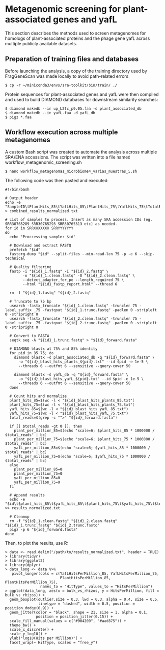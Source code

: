 # Metagenomic screening for plant-associated genes and yafL

This section describes the methods used to screen metagenomes for homologs of plant-associated proteins and the phage gene yafL across multiple publicly available datasets.

## Preparation of training files and databases

Before launching the analysis, a copy of the training directory used by FragGeneScan was made locally to avoid path-related errors:

~~~
$ cp -r ~/miniconda3/envs/sra-toolkit/bin/train/ ./
~~~

Protein sequences for plant-associated genes and yafL were then compiled and used to build DIAMOND databases for downstream similarity searches:

~~~
$ diamond makedb --in up_L2fc_p0.05.faa -d plant_associated_db
$ diamond makedb --in yafL.faa -d yafL_db
$ pigz *.faa
~~~

## Workflow execution across multiple metagenomes
A custom Bash script was created to automate the analysis across multiple SRA/ENA accessions. The script was written into a file named workflow_metagenomic_screening.sh

~~~
$ nano workflow_metagenomas_microbiome4_varias_muestras_5.sh
~~~

The following code was then pasted and executed:

~~~
#!/bin/bash

# Output header
echo -e "SampleID\tPlantHits_85\tYafLHits_85\tPlantHits_75\tYafLHits_75\tTotalReads\tPlantHitsPerMillion_85\tYafLHitsPerMillion_85\tPlantHitsPerMillion_75\tYafLHitsPerMillion_75" > combined_results_normalized.txt

# List of samples to process. Insert as many SRA accession IDs (eg. SRR30765289 SRR30765293 SRR30765313 etc) as needed.
for id in SRRXXXXXXX SRRYYYYYYY
do
  echo "Proccessing sample: $id"

  # Download and extract FASTQ
  prefetch "$id"
  fasterq-dump "$id" --split-files --min-read-len 75 -p -e 6 --skip-technical

  # Quality filtering
  fastp -i "${id}_1.fastq" -I "${id}_2.fastq" \
        -o "${id}_1.clean.fastq" -O "${id}_2.clean.fastq" \
        --detect_adapter_for_pe --length_required 75 \
        --html "${id}_fastp_report.html" --thread 6

  rm -f "${id}_1.fastq" "${id}_2.fastq"

  # Truncate to 75 bp
  usearch -fastx_truncate "${id}_1.clean.fastq" -trunclen 75 -label_suffix _75 -fastqout "${id}_1.trunc.fastq" -padlen 0 -stripleft 0 -stripright 0
  usearch -fastx_truncate "${id}_2.clean.fastq" -trunclen 75 -label_suffix _75 -fastqout "${id}_2.trunc.fastq" -padlen 0 -stripleft 0 -stripright 0

  # Convert to FASTA
  seqtk seq -A "${id}_1.trunc.fastq" > "${id}_forward.fasta"

  # DIAMOND blastx at 75% and 85% identity
  for pid in 85 75; do
    diamond blastx -d plant_associated_db -q "${id}_forward.fasta" \
      -o "${id}_blast_hits_plants_${pid}.txt" --id $pid -e 1e-5 \
      --threads 6 --outfmt 6 --sensitive --query-cover 50

    diamond blastx -d yafL_db -q "${id}_forward.fasta" \
      -o "${id}_blast_hits_yafL_${pid}.txt" --id $pid -e 1e-5 \
      --threads 6 --outfmt 6 --sensitive --query-cover 50
  done

  # Count hits and normalize
  plant_hits_85=$(wc -l < "${id}_blast_hits_plants_85.txt")
  plant_hits_75=$(wc -l < "${id}_blast_hits_plants_75.txt")
  yafL_hits_85=$(wc -l < "${id}_blast_hits_yafL_85.txt")
  yafL_hits_75=$(wc -l < "${id}_blast_hits_yafL_75.txt")
  total_reads=$(grep -c "^>" "${id}_forward.fasta")

  if [[ $total_reads -gt 0 ]]; then
    plant_per_million_85=$(echo "scale=6; $plant_hits_85 * 1000000 / $total_reads" | bc)
    plant_per_million_75=$(echo "scale=6; $plant_hits_75 * 1000000 / $total_reads" | bc)
    yafL_per_million_85=$(echo "scale=6; $yafL_hits_85 * 1000000 / $total_reads" | bc)
    yafL_per_million_75=$(echo "scale=6; $yafL_hits_75 * 1000000 / $total_reads" | bc)
  else
    plant_per_million_85=0
    plant_per_million_75=0
    yafL_per_million_85=0
    yafL_per_million_75=0
  fi

  # Append results
  echo -e "$id\t$plant_hits_85\t$yafL_hits_85\t$plant_hits_75\t$yafL_hits_75\t$total_reads\t$plant_per_million_85\t$yafL_per_million_85\t$plant_per_million_75\t$yafL_per_million_75" >> results_normalized.txt

  # Cleanup
  rm -f "${id}_1.clean.fastq" "${id}_2.clean.fastq" "${id}_1.trunc.fastq" "${id}_2.trunc.fastq"
  pigz -p 6 "${id}_forward.fasta"
done
~~~

Then, to plot the results, use R:

~~~
> data <- read.delim("/path/to/results_normalized.txt", header = TRUE)
> library(tidyr)
> library(ggplot2)
> library(dplyr)
> data_long <- data %>%
   pivot_longer(cols = c(YafLHitsPerMillion_85, YafLHitsPerMillion_75, 
                         PlantHitsPerMillion_85, PlantHitsPerMillion_75),
                names_to = "HitType", values_to = "HitsPerMillion")
> ggplot(data_long, aes(x = bulk_vs_rhizos, y = HitsPerMillion, fill = bulk_vs_rhizos)) +
  geom_boxplot(outlier.size = 0.3, lwd = 0.3, alpha = 0.4, size = 0.5,
               linetype = "dashed", width = 0.5, position = position_dodge(0.9)) +
  geom_jitter(color = "black", shape = 21, size = 1, alpha = 0.1,
              position = position_jitter(0.15)) +
  scale_fill_manual(values = c("#904200", "#aad875")) +
  theme_bw() +
  scale_x_discrete() +
  scale_y_log10() +
  ylab("log10(Hits per Million)") +
  facet_wrap(~ HitType, scales = "free_y")
~~~
